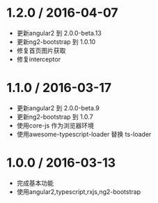 1.2.0 / 2016-04-07
==================

* 更新angular2 到 2.0.0-beta.13
* 更新ng2-bootstrap 到 1.0.10
* 修复首页图片获取
* 修复interceptor


1.1.0 / 2016-03-17
==================

* 更新angular2 到 2.0.0-beta.9
* 更新ng2-bootstrap 到 1.0.7
* 使用core-js 作为浏览器环境
* 使用awesome-typescript-loader 替换 ts-loader


1.0.0 / 2016-03-13
==================

* 完成基本功能
* 使用angular2,typescript,rxjs,ng2-bootstrap